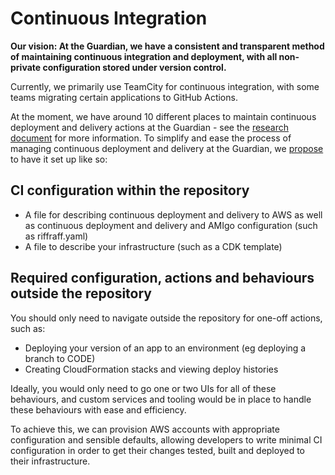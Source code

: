 # Continuous Integration

**Our vision: At the Guardian, we have a consistent and transparent method of maintaining continuous integration and deployment, with all non-private configuration stored under version control.**
                                                                                              
Currently, we primarily use TeamCity for continuous integration, with some teams migrating certain applications to GitHub Actions.

At the moment, we have around 10 different places to maintain continuous deployment and delivery actions at the Guardian - see the [research document](https://docs.google.com/document/d/1ZshliBZMYogwbSMZv8xgghohn0KGjPxCfBmXj75xL8k/edit#) for more information. 
To simplify and ease the process of managing continuous deployment and delivery at the Guardian, we [propose](https://docs.google.com/document/d/1O5QbX-p9ujZyx9QcnmQ4yIiEv0XvsdztzXMwG5UPU6M/edit?ts=5ffdaadf) to have it set up like so:

## CI configuration within the repository
 - A file for describing continuous deployment and delivery to AWS as well as continuous deployment and delivery and AMIgo configuration (such as riffraff.yaml)
 - A file to describe your infrastructure (such as a CDK template)
 
## Required configuration, actions and behaviours outside the repository

You should only need to navigate outside the repository for one-off actions, such as:
 - Deploying your version of an app to an environment (eg deploying a branch to CODE)
 - Creating CloudFormation stacks and viewing deploy histories 
 
 Ideally, you would only need to go one or two UIs for all of these behaviours, and custom services and tooling would be in place to handle these behaviours with ease and efficiency.

To achieve this, we can provision AWS accounts with appropriate configuration and sensible defaults, allowing developers to write minimal CI configuration in order to get their changes tested, built and deployed to their infrastructure.
